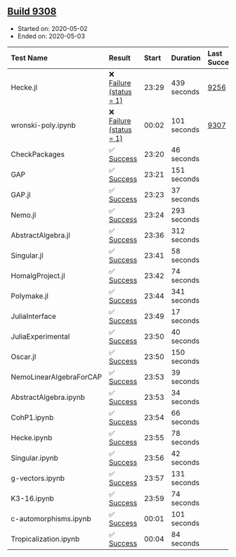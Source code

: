 ## [Build 9308](https://oscarci.mathematik.uni-kl.de/job/oscar/9308/)

* Started on: 2020-05-02
* Ended on: 2020-05-03

| Test Name    | Result | Start | Duration | Last Success | First Failure |
|:-------------|:-------|:------|:---------|:-------------|:--------------|
| Hecke.jl | ❌ [Failure (status = 1)](https://oscarci.mathematik.uni-kl.de/job/oscar/9308/artifact/logs/build-9308/Hecke.jl.log) | 23:29 | 439 seconds | [9256](https://oscarci.mathematik.uni-kl.de/job/oscar/9256/) | [9257](https://oscarci.mathematik.uni-kl.de/job/oscar/9257/) |
| wronski-poly.ipynb | ❌ [Failure (status = 1)](https://oscarci.mathematik.uni-kl.de/job/oscar/9308/artifact/logs/build-9308/wronski-poly.ipynb.log) | 00:02 | 101 seconds | [9307](https://oscarci.mathematik.uni-kl.de/job/oscar/9307/) | [9308](https://oscarci.mathematik.uni-kl.de/job/oscar/9308/) |
| CheckPackages | ✅ [Success](https://oscarci.mathematik.uni-kl.de/job/oscar/9308/artifact/logs/build-9308/CheckPackages.log) | 23:20 | 46 seconds |  |  |
| GAP | ✅ [Success](https://oscarci.mathematik.uni-kl.de/job/oscar/9308/artifact/logs/build-9308/GAP.log) | 23:21 | 151 seconds |  |  |
| GAP.jl | ✅ [Success](https://oscarci.mathematik.uni-kl.de/job/oscar/9308/artifact/logs/build-9308/GAP.jl.log) | 23:23 | 37 seconds |  |  |
| Nemo.jl | ✅ [Success](https://oscarci.mathematik.uni-kl.de/job/oscar/9308/artifact/logs/build-9308/Nemo.jl.log) | 23:24 | 293 seconds |  |  |
| AbstractAlgebra.jl | ✅ [Success](https://oscarci.mathematik.uni-kl.de/job/oscar/9308/artifact/logs/build-9308/AbstractAlgebra.jl.log) | 23:36 | 312 seconds |  |  |
| Singular.jl | ✅ [Success](https://oscarci.mathematik.uni-kl.de/job/oscar/9308/artifact/logs/build-9308/Singular.jl.log) | 23:41 | 58 seconds |  |  |
| HomalgProject.jl | ✅ [Success](https://oscarci.mathematik.uni-kl.de/job/oscar/9308/artifact/logs/build-9308/HomalgProject.jl.log) | 23:42 | 74 seconds |  |  |
| Polymake.jl | ✅ [Success](https://oscarci.mathematik.uni-kl.de/job/oscar/9308/artifact/logs/build-9308/Polymake.jl.log) | 23:44 | 341 seconds |  |  |
| JuliaInterface | ✅ [Success](https://oscarci.mathematik.uni-kl.de/job/oscar/9308/artifact/logs/build-9308/JuliaInterface.log) | 23:49 | 17 seconds |  |  |
| JuliaExperimental | ✅ [Success](https://oscarci.mathematik.uni-kl.de/job/oscar/9308/artifact/logs/build-9308/JuliaExperimental.log) | 23:50 | 40 seconds |  |  |
| Oscar.jl | ✅ [Success](https://oscarci.mathematik.uni-kl.de/job/oscar/9308/artifact/logs/build-9308/Oscar.jl.log) | 23:50 | 150 seconds |  |  |
| NemoLinearAlgebraForCAP | ✅ [Success](https://oscarci.mathematik.uni-kl.de/job/oscar/9308/artifact/logs/build-9308/NemoLinearAlgebraForCAP.log) | 23:53 | 39 seconds |  |  |
| AbstractAlgebra.ipynb | ✅ [Success](https://oscarci.mathematik.uni-kl.de/job/oscar/9308/artifact/logs/build-9308/AbstractAlgebra.ipynb.log) | 23:53 | 34 seconds |  |  |
| CohP1.ipynb | ✅ [Success](https://oscarci.mathematik.uni-kl.de/job/oscar/9308/artifact/logs/build-9308/CohP1.ipynb.log) | 23:54 | 66 seconds |  |  |
| Hecke.ipynb | ✅ [Success](https://oscarci.mathematik.uni-kl.de/job/oscar/9308/artifact/logs/build-9308/Hecke.ipynb.log) | 23:55 | 78 seconds |  |  |
| Singular.ipynb | ✅ [Success](https://oscarci.mathematik.uni-kl.de/job/oscar/9308/artifact/logs/build-9308/Singular.ipynb.log) | 23:56 | 42 seconds |  |  |
| g-vectors.ipynb | ✅ [Success](https://oscarci.mathematik.uni-kl.de/job/oscar/9308/artifact/logs/build-9308/g-vectors.ipynb.log) | 23:57 | 131 seconds |  |  |
| K3-16.ipynb | ✅ [Success](https://oscarci.mathematik.uni-kl.de/job/oscar/9308/artifact/logs/build-9308/K3-16.ipynb.log) | 23:59 | 74 seconds |  |  |
| c-automorphisms.ipynb | ✅ [Success](https://oscarci.mathematik.uni-kl.de/job/oscar/9308/artifact/logs/build-9308/c-automorphisms.ipynb.log) | 00:01 | 101 seconds |  |  |
| Tropicalization.ipynb | ✅ [Success](https://oscarci.mathematik.uni-kl.de/job/oscar/9308/artifact/logs/build-9308/Tropicalization.ipynb.log) | 00:04 | 84 seconds |  |  |

